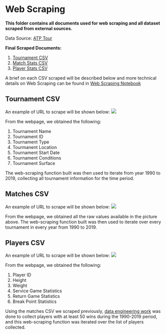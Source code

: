 # Web Scraping

__This folder contains all documents used for web scraping and all dataset scraped from external sources.__

Data Source: [ATP Tour](https://www.atptour.com/)

__Final Scraped Documents:__
1. [Tournament CSV](https://github.com/songyingho/atptour_analysis/tree/master/csv_source/web_scraping/tournaments_1990-2019.csv)
2. [Match Stats CSV](https://github.com/songyingho/atptour_analysis/tree/master/csv_source/web_scraping/match_stats_1990-2019.csv)
3. [Player Stats CSV](https://github.com/songyingho/atptour_analysis/tree/master/csv_source/web_scraping/player_stats_1990-2019.csv)

A brief on each CSV scraped will be described below and more technical details on Web Scraping can be found in [Web Scraping Notebook](https://github.com/songyingho/atptour_analysis/tree/master/csv_source/web_scraping/web_scraping.ipynb)

## Tournament CSV
An example of URL to scrape will be shown below:
<img src = 'https://github.com/songyingho/atptour_analysis/tree/master/csv_source/web_scraping/tournaments_example.PNG'>

From the webpage, we obtained the following:
1. Tournament Name
2. Tournament ID
3. Tournament Type
4. Tourmanent Location
5. Tournament Start Date
6. Tournament Conditions
7. Tournament Surface

The web-scraping function built was then used to iterate from year 1990 to 2019, collecting all tournament information for the time period.


## Matches CSV
An example of URL to scrape will be shown below:
<img src = 'https://github.com/songyingho/atptour_analysis/tree/master/csv_source/web_scraping/screenshots/stats_example.PNG'>

From the webpage, we obtained all the raw values available in the picture above. 
The web-scraping function built was then used to iterate over every tournament in every year from 1990 to 2019.


## Players CSV
An example of URL to scrape will be shown below:
<img src = 'https://github.com/songyingho/atptour_analysis/tree/master/csv_source/web_scraping/screenshots/player_stats_example.PNG'>

From the webpage, we obtained the following:
1. Player ID
2. Height
3. Weight
4. Service Game Statistics
5. Return Game Statistics
6. Break Point Statistics

Using the matches CSV we scraped previously, [data engineering work](https://github.com/songyingho/atptour_analysis/tree/master/ipynb_archives/slug_id_pairings) was done to collect players with at least 50 wins during the 1990-2019 period, and this web-scraping function was iterated over the list of players collected. 

